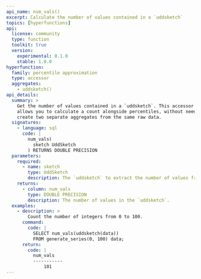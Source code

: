 ```yaml
---
api_name: num_vals()
excerpt: Calculate the number of values contained in a `uddsketch`
topics: [hyperfunctions]
api:
  license: community
  type: function
  toolkit: true
  version:
    experimental: 0.1.0
    stable: 1.0.0
hyperfunction:
  family: percentile approximation
  type: accessor
  aggregates:
    - uddsketch()
api_details:
  summary: >
    Get the number of values contained in a `uddsketch`. This accessor
    allows you to calculate a count alongside percentiles, without needing to
    create two separate aggregates from the same raw data.
  signatures:
    - language: sql
      code: |
        num_vals(
          sketch UddSketch
        ) RETURNS DOUBLE PRECISION
  parameters:
    required:
      - name: sketch
        type: UddSketch
        description: The `uddsketch` to extract the number of values from.
    returns:
      - column: num_vals
        type: DOUBLE PRECISION
        description: The number of values in the `uddsketch`.
  examples:
    - description: >
        Count the number of integers from 0 to 100.
      command:
        code: |
          SELECT num_vals(uddsketch(data))
          FROM generate_series(0, 100) data;
      return:
        code: |
          num_vals
          -----------
              101
---
```


